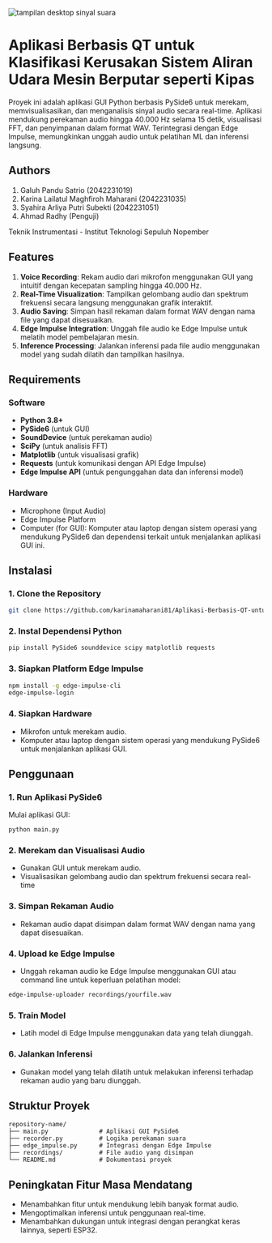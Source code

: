 
![tampilan desktop sinyal suara](https://github.com/user-attachments/assets/22bd8c1d-da9b-4f94-9b6c-cffd37cf63dc)

# Aplikasi Berbasis QT untuk Klasifikasi Kerusakan Sistem Aliran Udara Mesin Berputar seperti Kipas

Proyek ini adalah aplikasi GUI Python berbasis PySide6 untuk merekam, memvisualisasikan, dan menganalisis sinyal audio secara real-time. Aplikasi mendukung perekaman audio hingga 40.000 Hz selama 15 detik, visualisasi FFT, dan penyimpanan dalam format WAV. Terintegrasi dengan Edge Impulse, memungkinkan unggah audio untuk pelatihan ML dan inferensi langsung.

## Authors
1. Galuh Pandu Satrio (2042231019)
2. Karina Lailatul Maghfiroh Maharani (2042231035)
3. Syahira Arliya Putri Subekti (2042231051)
4. Ahmad Radhy (Penguji)

Teknik Instrumentasi - Institut Teknologi Sepuluh Nopember

## Features 

1. **Voice Recording**: Rekam audio dari mikrofon menggunakan GUI yang intuitif dengan kecepatan sampling hingga 40.000 Hz.  
2. **Real-Time Visualization**: Tampilkan gelombang audio dan spektrum frekuensi secara langsung menggunakan grafik interaktif.  
3. **Audio Saving**: Simpan hasil rekaman dalam format WAV dengan nama file yang dapat disesuaikan.  
4. **Edge Impulse Integration**: Unggah file audio ke Edge Impulse untuk melatih model pembelajaran mesin.  
5. **Inference Processing**: Jalankan inferensi pada file audio menggunakan model yang sudah dilatih dan tampilkan hasilnya.  

## Requirements

### Software
- **Python 3.8+**
- **PySide6** (untuk GUI)
- **SoundDevice** (untuk perekaman audio)
- **SciPy** (untuk analisis FFT)
- **Matplotlib** (untuk visualisasi grafik)
- **Requests** (untuk komunikasi dengan API Edge Impulse)
- **Edge Impulse API** (untuk pengunggahan data dan inferensi model)


### Hardware
- Microphone (Input Audio) 
- Edge Impulse Platform 
- Computer (for GUI): Komputer atau laptop dengan sistem operasi yang mendukung PySide6 dan dependensi terkait untuk menjalankan aplikasi GUI ini.

## Instalasi

### 1. Clone the Repository
```bash
git clone https://github.com/karinamaharani81/Aplikasi-Berbasis-QT-untuk-Klasifikasi-Kerusakan-Sistem-Aliran-Udara-Mesin-Berputar-seperti-Kipas
```

### 2. Instal Dependensi Python 
```bash
pip install PySide6 sounddevice scipy matplotlib requests
```

### 3. Siapkan Platform Edge Impulse
```bash
npm install -g edge-impulse-cli
edge-impulse-login
```

### 4. Siapkan Hardware
- Mikrofon untuk merekam audio.
- Komputer atau laptop dengan sistem operasi yang mendukung PySide6 untuk menjalankan aplikasi GUI.

## Penggunaan

### 1. Run Aplikasi PySide6
Mulai aplikasi GUI:
```bash
python main.py
```

### 2. Merekam dan Visualisasi Audio
- Gunakan GUI untuk merekam audio.
- Visualisasikan gelombang audio dan spektrum frekuensi secara real-time

### 3. Simpan Rekaman Audio
- Rekaman audio dapat disimpan dalam format WAV dengan nama yang dapat disesuaikan.

### 4. Upload ke Edge Impulse
- Unggah rekaman audio ke Edge Impulse menggunakan GUI atau command line untuk keperluan pelatihan model:
```bash
edge-impulse-uploader recordings/yourfile.wav
```

### 5. Train Model
- Latih model di Edge Impulse menggunakan data yang telah diunggah.

### 6. Jalankan Inferensi
- Gunakan model yang telah dilatih untuk melakukan inferensi terhadap rekaman audio yang baru diunggah.
## Struktur Proyek
```
repository-name/
├── main.py              # Aplikasi GUI PySide6
├── recorder.py          # Logika perekaman suara
├── edge_impulse.py      # Integrasi dengan Edge Impulse
├── recordings/          # File audio yang disimpan
└── README.md            # Dokumentasi proyek
```

## Peningkatan Fitur Masa Mendatang
- Menambahkan fitur untuk mendukung lebih banyak format audio.
- Mengoptimalkan inferensi untuk penggunaan real-time.
- Menambahkan dukungan untuk integrasi dengan perangkat keras lainnya, seperti ESP32.
